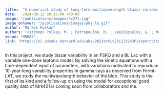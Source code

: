 ```yaml
---
title:  "A numerical study of long-term multiwavelength blazar variability"
date:   2024-08-12 09:26:00 +00:00
image: "/publications/images/3c273.jpg"
image_onhover: "/publications/images/pks_le.gif"
author: "Markos Polkas"
authors: "<strong> Polkas, M. ; Petropoulou, M. ; Vasilopoulos, G. ; Mastichiadis, A. ; Urry, C. M. ; Coppi, P. ; Bailyn, C.</strong>"
venue: "MNRAS"
link: "https://ui.adsabs.harvard.edu/abs/2023arXiv231213242P/exportcitation"
---
```

In this project, we study blazar variability in an FSRQ and a BL Lac with a variable one-zone leptonic model.
By solving the kinetic equations with a time-dependent input of parameters, with variations motivated to reproduce 10-year-long variability properties in gamma-rays as observed from Fermi-LAT, we study the multiwavelength behavior of the blob. This study is the first of its kind and a follow-up on using the model for exceptional good quality data of Mrk421 is coming soon from collaborators and me.  

